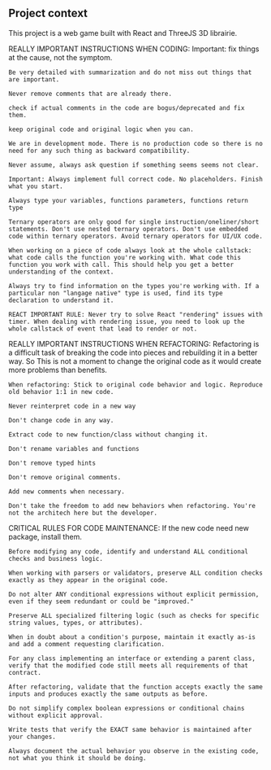 ## Project context
This project is a web game built with React and ThreeJS 3D librairie.

REALLY IMPORTANT INSTRUCTIONS WHEN CODING:
    Important: fix things at the cause, not the symptom.

    Be very detailed with summarization and do not miss out things that are important.

    Never remove comments that are already there.

    check if actual comments in the code are bogus/deprecated and fix them.

    keep original code and original logic when you can.

    We are in development mode. There is no production code so there is no need for any such thing as backward compatibility.

    Never assume, always ask question if something seems seems not clear.

    Important: Always implement full correct code. No placeholders. Finish what you start.

    Always type your variables, functions parameters, functions return type

    Ternary operators are only good for single instruction/oneliner/short statements. Don't use nested ternary operators. Don't use embedded code within ternary operators. Avoid ternary operators for UI/UX code.
    
    When working on a piece of code always look at the whole callstack: what code calls the function you're working with. What code this function you work with call. This should help you get a better understanding of the context.

    Always try to find information on the types you're working with. If a particular non "langage native" type is used, find its type declaration to understand it.

    REACT IMPORTANT RULE: Never try to solve React "rendering" issues with timer. When dealing with rendering issue, you need to look up the whole callstack of event that lead to render or not.

REALLY IMPORTANT INSTRUCTIONS WHEN REFACTORING:
    Refactoring is a difficult task of breaking the code into pieces and rebuilding it in a better way. So This is not a moment to change the original code as it would create more problems than benefits.

    When refactoring: Stick to original code behavior and logic. Reproduce old behavior 1:1 in new code.

    Never reinterpret code in a new way

    Don't change code in any way.

    Extract code to new function/class without changing it.

    Don't rename variables and functions

    Don't remove typed hints

    Don't remove original comments. 

    Add new comments when necessary.

    Don't take the freedom to add new behaviors when refactoring. You're not the architech here but the developer.


CRITICAL RULES FOR CODE MAINTENANCE:
    If the new code need new package, install them.

    Before modifying any code, identify and understand ALL conditional checks and business logic.
    
    When working with parsers or validators, preserve ALL condition checks exactly as they appear in the original code.
    
    Do not alter ANY conditional expressions without explicit permission, even if they seem redundant or could be "improved."
    
    Preserve ALL specialized filtering logic (such as checks for specific string values, types, or attributes).
    
    When in doubt about a condition's purpose, maintain it exactly as-is and add a comment requesting clarification.
    
    For any class implementing an interface or extending a parent class, verify that the modified code still meets all requirements of that contract.
    
    After refactoring, validate that the function accepts exactly the same inputs and produces exactly the same outputs as before.
    
    Do not simplify complex boolean expressions or conditional chains without explicit approval.
    
    Write tests that verify the EXACT same behavior is maintained after your changes.
    
    Always document the actual behavior you observe in the existing code, not what you think it should be doing.
